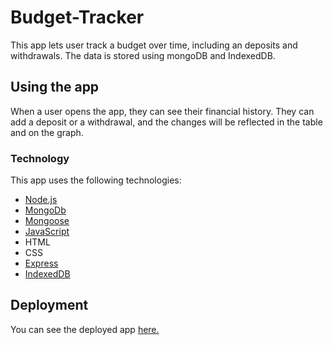 # Budget-Tracker
This app lets user track a budget over time, including an deposits and withdrawals. The data is stored using mongoDB and IndexedDB. 

## Using the app

When a user opens the app, they can see their financial history. They can add a deposit or a withdrawal, and the changes will be reflected in the table and on the graph. 

### Technology

This app uses the following technologies:
- [Node.js](https://nodejs.org/en/)
- [MongoDb](https://www.mongodb.com/)
- [Mongoose](https://mongoosejs.com/docs/guide.html)
- [JavaScript](https://developer.mozilla.org/en-US/docs/Web/JavaScript)
- HTML
- CSS
- [Express](https://expressjs.com/)
- [IndexedDB](https://developer.mozilla.org/en-US/docs/Web/API/IndexedDB_API)

## Deployment

You can see the deployed app [here.](https://budgetwudget.herokuapp.com/) 




